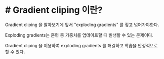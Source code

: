 # # Gradient cliping 이란?

Gradient cliping 을 알아보기에 앞서  "exploding gradients" 를 짚고 넘어가야한다.

Exploding gradients는 훈련 중 가중치를 업데이트할 때 발생할 수 있는 문제이다.  




Gradient cliping 을 이용하여 exploding gradients 를 해결하고 학습을 안정적으로 할 수 있다. 


